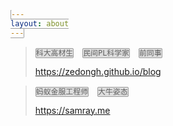 ```yaml
---
layout: about
---
```

<style>
    code {
        border: 1px solid;
        background-color: #9e9e9e57;
        margin-right: 10px;
        border-radius: 2px;
        border-color: #9E9E9E
    }
</style>


> `科大高材生` `民间PL科学家` `前同事`
> 
> https://zedongh.github.io/blog

> `蚂蚁金服工程师` `大牛姿态`
>
> https://samray.me
